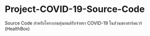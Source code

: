 # Project-COVID-19-Source-Code
Source Code สำหรับโครงงานหุ่นยนต์รับจ่ายยา COVID-19 ในส่วนของฮาร์ดแวร์ (HealthBox)
